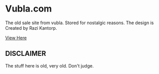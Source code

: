 # Vubla.com 

The old sale site from vubla. Stored for nostalgic reasons. 
The design is Created by Razi Kantorp. 

[View Here](https://vubla.github.io/vubla.com/index.html)

## DISCLAIMER 

The stuff here is old, very old. Don't judge. 

